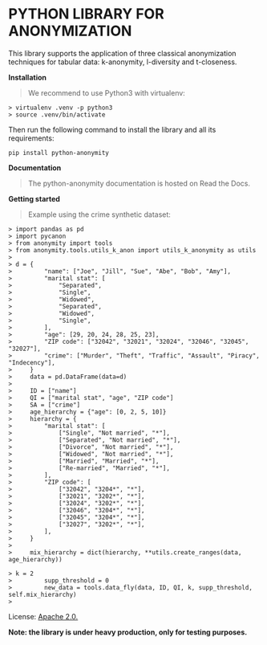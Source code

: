 # PYTHON LIBRARY FOR ANONYMIZATION

This library supports the application of three classical anonymization techniques for tabular data: k-anonymity, l-diversity and t-closeness. 


**Installation**

> We recommend to use Python3 with  virtualenv:
> 
```
> virtualenv .venv -p python3
> source .venv/bin/activate
```


Then run the following command to install the library and all its
requirements:

`pip install python-anonymity`


**Documentation**

> The python-anonymity documentation is hosted on Read the Docs.


**Getting started**
> Example using the crime synthetic dataset:
> 
```
> import pandas as pd
> import pycanon
> from anonymity import tools
> from anonymity.tools.utils_k_anon import utils_k_anonymity as utils
> 
> d = {
>         "name": ["Joe", "Jill", "Sue", "Abe", "Bob", "Amy"],
>         "marital stat": [
>             "Separated",
>             "Single",
>             "Widowed",
>             "Separated",
>             "Widowed",
>             "Single",
>         ],
>         "age": [29, 20, 24, 28, 25, 23],
>         "ZIP code": ["32042", "32021", "32024", "32046", "32045", "32027"],
>         "crime": ["Murder", "Theft", "Traffic", "Assault", "Piracy", "Indecency"],
>     }
>     data = pd.DataFrame(data=d)
> 
>     ID = ["name"]
>     QI = ["marital stat", "age", "ZIP code"]
>     SA = ["crime"]
>     age_hierarchy = {"age": [0, 2, 5, 10]}
>     hierarchy = {
>         "marital stat": [
>             ["Single", "Not married", "*"],
>             ["Separated", "Not married", "*"],
>             ["Divorce", "Not married", "*"],
>             ["Widowed", "Not married", "*"],
>             ["Married", "Married", "*"],
>             ["Re-married", "Married", "*"],
>         ],
>         "ZIP code": [
>             ["32042", "3204*", "*"],
>             ["32021", "3202*", "*"],
>             ["32024", "3202*", "*"],
>             ["32046", "3204*", "*"],
>             ["32045", "3204*", "*"],
>             ["32027", "3202*", "*"],
>         ],
>     }
> 
>     mix_hierarchy = dict(hierarchy, **utils.create_ranges(data, age_hierarchy))

> k = 2
>         supp_threshold = 0
>         new_data = tools.data_fly(data, ID, QI, k, supp_threshold, self.mix_hierarchy)
> 
```


License: [Apache 2.0.](https://gitlab.ifca.es/privacy-security/python_library_anonymization/-/blob/main/LICENSE?ref_type=heads)

**Note: the library is under heavy production, only for testing purposes.**


